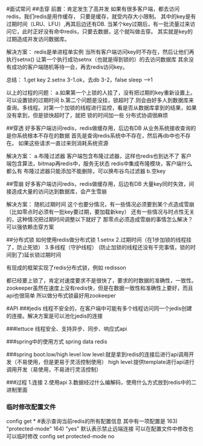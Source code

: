 #面试常问
##击穿
前置：肯定发生了高并发
如果有很多客户端，都去访问redis，我们redis是用作缓存，
只要是缓存，就受内存大小限制。
其中的key是有过期时间（LRU、LFU）,再其后边还有DB.
当某个key过期后，有一批流量过来访问它，此时正好没有命中redis，只要去数据，这个就叫做击穿。
其实就是key的过期造成并发访问数据库。

解决方案：
redis是单进程单实例
当所有客户端访问key时不存在，然后让他们再执行setnx()
让第一个执行成功setnx（也就是得到锁的）的去访问数据库
其余没有成功的客户端随机等待一会，再去redis访问key。

总结：
1.get key
2.setnx
3-1.ok，去db
3-2，false sleep -->1

以上的过程的问题：
a.如果第一个上锁的人挂了，没有把过期的key重新设置上。可以设置锁的过期时间
b.第二个问题是没挂，锁超时了.则会由好多人到数据库来查询。多线程。对第一个加锁的线程进行监控，看是否从数据库拿到的结果，如果没有拿到，但是锁快超时了，就把
  锁的时间加一些
分布式协调很麻烦

##穿透 
好多客户端访问redis，redis做缓存用，后边有DB
从业务系统接收查询的是你系统根本不存在的数据
首先是查询redis系统中不存在，然后再db中也不存在。
如果这些请求一直过来则消耗系统资源

解决方案：
a.布隆过滤器
   客户端包含布隆过滤器，这样也redis也到达不了
   客户端包含算法，bitmap再redis中，服务无状态
   redis中集成布隆模块，客户端什么都么有
布隆过滤器只能添加不能删除，可以换布谷鸟过滤器
b.空key


##雪崩
好多客户端访问redis，redis做缓存用，后边有DB
大量key同时失效，间接造成大量的访问达到数据库，会产生雪崩


解决方案：
随机过期时间
   这个也要分情况，有一些情况必须要到某个点造成雪崩（比如零点时必须有一批key要过期，要加载新key）
   还有一些情况与时点性无关的，这种情况把过期时间调整以下就好了
   那零点必须造成雪崩的事情怎么解决？可以强依赖击穿方案
   
##分布式锁
如何使用redis做分布式锁
1.setnx
2.过期时间（在1步加锁的线程挂了，防止死锁）
3.多线程（守护线程） (防止加锁的线程还没有干完事情，锁的时间到了)延长锁过期时间

有现成的框架实现了redis分布式锁，例如
redisson

都已经要上锁了，肯定对速度要求不是很快了，要求的时数据的准确性，一致性。
zookeeper虽然在速度上没有redis快，但是在数据一致性和准确性上要好，而且api也很简单
所以做分布式锁最好用zookeeper

#API
###jedis
线程不安全的，在客户端中可能有多个线程访问同一个jedis创建的连接。解决方案是可以池化jedis的连接

###lettuce
线程安全、支持异步、同步、响应式api

###spring中的使用方式
spring data redis

###spring boot:low/high level
low level:就是拿到redis的连接后进行api调用开发（不易使用，但是更易于灵活控制使用）
high level:提供template进行api进行调用开发（易使用，不易进行灵活控制）



###过程
1.连接
2.使用api
3.数据经过什么编解码，使用什么方式放到redis中的二进制里面


### 临时修改配置文件
config get *  #表示查询当前redis的所有配置信息
其中有一项配置是
163) "protected-mode"
164) "yes"
默认表示禁止远端连接
可以在配置文件中修改也可以临时修改
config set protected-mode no












